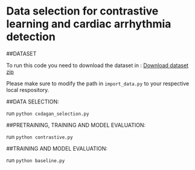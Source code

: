 # Data selection for contrastive learning and cardiac arrhythmia detection


##DATASET

To run this code you need to download the dataset in : [Download dataset zip](https://drive.google.com/drive/folders/17OCTOtXYm5mW1qreXO9wWy_sx4AZ8khQ?usp=sharing)

Please make sure to modify the path in `import_data.py` to your respective local respository. 

##DATA SELECTION:

run `python cxdagan_selection.py`

##PRETRAINING, TRAINING AND MODEL EVALUATION:

run `python contrastive.py`

##TRAINING AND MODEL EVALUATION:

run `python baseline.py`

